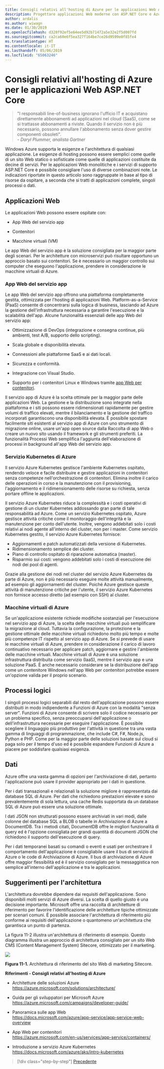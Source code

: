 ```yaml
---
title: Consigli relativi all'hosting di Azure per le applicazioni Web ASP.NET Core
description: Progettare applicazioni Web moderne con ASP.NET Core e Azure | Consigli relativi all'hosting di Azure per le applicazioni Web ASP.NET
author: ardalis
ms.author: wiwagn
ms.date: 01/30/2019
ms.openlocfilehash: d328f92ef5e64ee5d92b71472a5e32e2f5d007fd
ms.sourcegitcommit: ca2ca60e6f5ea327f164be7ce26d9599e0f85fe4
ms.translationtype: HT
ms.contentlocale: it-IT
ms.lasthandoff: 05/06/2019
ms.locfileid: "65063246"
---
```

# <a name="azure-hosting-recommendations-for-aspnet-core-web-apps"></a>Consigli relativi all'hosting di Azure per le applicazioni Web ASP.NET Core

> "I responsabili line-of-business ignorano l'ufficio IT e acquistano direttamente abbonamenti ad applicazioni nel cloud (SaaS), come se si trattasse abbonamenti a riviste. Quando il servizio non è più necessario, possono annullare l'abbonamento senza dover gestire componenti obsoleti".  
> _\- Daryl Plummer, analista Gartner_

Windows Azure supporta le esigenze e l'architettura di qualsiasi applicazione. Le esigenze di hosting possono essere semplici come quelle di un sito Web statico o sofisticate come quelle di applicazioni costituite da decine di servizi. Per le applicazioni Web monolitiche e i servizi di supporto ASP.NET Core è possibile consigliare l'uso di diverse combinazioni note. Le indicazioni riportate in questo articolo sono raggruppate in base al tipo di risorse da ospitare, a seconda che si tratti di applicazioni complete, singoli processi o dati.

## <a name="web-applications"></a>Applicazioni Web

Le applicazioni Web possono essere ospitate con:

- App Web del servizio app

- Contenitori

- Macchine virtuali (VM)

Le app Web del servizio app è la soluzione consigliata per la maggior parte degli scenari. Per le architetture con microservizi può risultare opportuno un approccio basato sui contenitori. Se è necessario un maggior controllo sui computer che eseguono l'applicazione, prendere in considerazione le macchine virtuali di Azure.

### <a name="app-service-web-apps"></a>App Web del servizio app

Le app Web del servizio app offrono una piattaforma completamente gestita, ottimizzata per l'hosting di applicazioni Web. Platform-as-a-Service (PaaS) consente di concentrarsi sulla logica di business, lasciando ad Azure la gestione dell'infrastruttura necessaria a garantire l'esecuzione e la scalabilità dell'app. Alcune funzionalità essenziali delle app Web del servizio app:

- Ottimizzazione di DevOps (integrazione e consegna continue, più ambienti, test A/B, supporto dello scripting).

- Scala globale e disponibilità elevata.

- Connessioni alle piattaforme SaaS e ai dati locali.

- Sicurezza e conformità.

- Integrazione con Visual Studio.

- Supporto per i contenitori Linux e Windows tramite [app Web per contenitori](https://azure.microsoft.com/en-us/services/app-service/containers/).

Il servizio app di Azure è la scelta ottimale per la maggior parte delle applicazioni Web. La gestione e la distribuzione sono integrate nella piattaforma e i siti possono essere ridimensionati rapidamente per gestire volumi di traffico elevati, mentre il bilanciamento e la gestione del traffico incorporati garantiscono una disponibilità elevata. È possibile spostare facilmente siti esistenti al servizio app di Azure con uno strumento di migrazione online, usare un'app open source dalla Raccolta di app Web o creare un nuovo sito usando il framework e gli strumenti preferiti. La funzionalità Processi Web semplifica l'aggiunta dell'elaborazione di processi in background all'app Web del servizio app.

### <a name="azure-kubernetes-service"></a>Servizio Kubernetes di Azure

Il servizio Azure Kubernetes gestisce l'ambiente Kubernetes ospitato, rendendo veloce e facile distribuire e gestire applicazioni in contenitori senza competenze nell'orchestrazione di contenitori. Elimina inoltre il carico delle operazioni in corso e la manutenzione con il provisioning, l'aggiornamento e il ridimensionamento delle risorse su richiesta, senza portare offline le applicazioni.

Il servizio Azure Kubernetes riduce la complessità e i costi operativi di gestione di un cluster Kubernetes addossando gran parte di tale responsabilità ad Azure. Come un servizio Kubernetes ospitato, Azure gestisce attività critiche come il monitoraggio dell'integrità e la manutenzione per conto dell'utente. Inoltre, vengono addebitati solo i costi relativi ai nodi agente all'interno del cluster, non per i master. Come servizio Kubernetes gestito, il servizio Azure Kubernetes fornisce:

- Aggiornamenti e patch automatizzati della versione di Kubernetes.
- Ridimensionamento semplice dei cluster.
- Piano di controllo ospitato di riparazione automatica (master).
- Risparmio sui costi: vengono addebitati solo i costi di esecuzione dei nodi dei pool di agenti.

Grazie alla gestione dei nodi nel cluster del servizio Azure Kubernetes da parte di Azure, non è più necessario eseguire molte attività manualmente, ad esempio gli aggiornamenti del cluster. Poiché Azure gestisce queste attività di manutenzione critiche per l'utente, il servizio Azure Kubernetes non fornisce accesso diretto (ad esempio con SSH) al cluster.

### <a name="azure-virtual-machines"></a>Macchine virtuali di Azure

Se un'applicazione esistente richiede modifiche sostanziali per l'esecuzione nel servizio app di Azure, la scelta delle macchine virtuali può semplificare la migrazione al cloud. Tuttavia la configurazione, la protezione e la gestione ottimale delle macchine virtuali richiedono molto più tempo e molte più competenze IT rispetto al servizio app di Azure. Se si prevede di usare le macchine virtuali di Azure, prendere in considerazione il carico di lavoro continuativo necessario per applicare patch, aggiornare e gestire l'ambiente delle macchine virtuali. Macchine virtuali di Azure è una soluzione infrastruttura distribuita come servizio (IaaS), mentre il servizio app e una soluzione PaaS. È anche necessario considerare se la distribuzione dell'app come un contenitore Windows nell'app Web per contenitori potrebbe essere un'opzione valida per il proprio scenario.

## <a name="logical-processes"></a>Processi logici

I singoli processi logici separabili dal resto dell'applicazione possono essere distribuiti in modo indipendente a Funzioni di Azure con la modalità "senza server". Funzioni di Azure consente di scrivere solo il codice necessario per un problema specifico, senza preoccuparsi dell'applicazione o dell'infrastruttura necessarie per eseguire l'applicazione. È possibile scegliere il linguaggio più produttivo per l'attività in questione tra una vasta gamma di linguaggi di programmazione, che include C\#, F\#, Node.js, Python e PHP. Come per la maggior parte delle soluzioni basate sul cloud si paga solo per il tempo d'uso ed è possibile espandere Funzioni di Azure a piacere per soddisfare qualsiasi esigenza.

## <a name="data"></a>Dati

Azure offre una vasta gamma di opzioni per l'archiviazione di dati, pertanto l'applicazione può usare il provider appropriato per i dati in questione.

Per i dati transazionali e relazionali la soluzione migliore è rappresentata dai database SQL di Azure. Per dati che richiedono prestazioni elevate e sono prevalentemente di sola lettura, una cache Redis supportata da un database SQL di Azure può essere una soluzione ottimale.

I dati JSON non strutturati possono essere archiviati in vari modi, dalle colonne del database SQL a BLOB o tabelle in Archiviazione di Azure a DocumentDB. Tra i metodi citati, DocumentDB offre le migliori funzionalità di query ed è l'opzione consigliata per grandi quantità di documenti JSON che richiedono il supporto dell'esecuzione di query.

Per i dati temporanei basati su comandi o eventi e usati per orchestrare il comportamento dell'applicazione è consigliabile usare il bus di servizio di Azure o le code di Archiviazione di Azure. Il bus di archiviazione di Azure offre maggior flessibilità ed è il servizio consigliato per la messaggistica non semplice all'interno dell'applicazione e tra le applicazioni.

## <a name="architecture-recommendations"></a>Suggerimenti per l'architettura

L'architettura dovrebbe dipendere dai requisiti dell'applicazione. Sono disponibili molti servizi di Azure diversi. La scelta di quello giusto è una decisione importante. Microsoft offre una raccolta di architetture di riferimento per favorire l'identificazione delle architetture tipiche ottimizzate per scenari comuni. È possibile associare l'architettura di riferimento più conforme ai requisiti dell'applicazione o quantomeno un'architettura che garantisca un punto di partenza.

La figura 11-2 illustra un'architettura di riferimento di esempio. Questo diagramma illustra un approccio di architettura consigliato per un sito Web CMS (Content Management System) Sitecore, ottimizzato per il marketing.

![](./media/image11-2.png)

**Figura 11-1.** Architettura di riferimento del sito Web di marketing Sitecore.

**Riferimenti - Consigli relativi all'hosting di Azure**

- Architetture delle soluzioni Azure\
  <https://azure.microsoft.com/solutions/architecture/>

- Guida per gli sviluppatori per Microsoft Azure\
  <https://azure.microsoft.com/campaigns/developer-guide/>

- Panoramica sulle app Web\
  <https://docs.microsoft.com/azure/app-service/app-service-web-overview>

- App Web per contenitori\
  <https://azure.microsoft.com/en-us/services/app-service/containers/>

- Introduzione a servizio Azure Kubernetes\
  <https://docs.microsoft.com/azure/aks/intro-kubernetes>

>[!div class="step-by-step"]
>[Precedente](development-process-for-azure.md)
